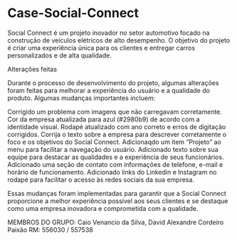 # Case-Social-Connect

Social Connect é um projeto inovador no setor automotivo focado na construção de veículos elétricos de alto desempenho. O objetivo do projeto é criar uma experiência única para os clientes e entregar carros personalizados e de alta qualidade.

Alterações feitas

Durante o processo de desenvolvimento do projeto, algumas alterações foram feitas para melhorar a experiência do usuário e a qualidade do produto. Algumas mudanças importantes incluem:

Corrigido um problema com imagens que não carregavam corretamente.
Cor da empresa atualizada para azul (#2980b9) de acordo com a identidade visual.
Rodapé atualizado com ano correto e erros de digitação corrigidos.
Corrija o texto sobre a empresa para descrever corretamente o foco e os objetivos do Social Connect.
Adicionaqdo um item “Projeto” ao menu para facilitar a navegação do usuário.
Adicionado texto sobre sua equipe para destacar as qualidades e a experiência de seus funcionários.
Adicionado uma seção de contato com informações de telefone, e-mail e horário de funcionamento.
Adicionado links do Linkedin e Instagram no rodapé para facilitar o acesso às redes sociais da sua empresa.

Essas mudanças foram implementadas para garantir que a Social Connect proporcione a melhor experiência possível aos seus clientes e se destaque como uma empresa inovadora e comprometida com a qualidade.

MEMBROS DO GRUPO: Caio Venancio da Silva, David Alexandre Cordeiro Paixão
RM: 556030 / 557538

